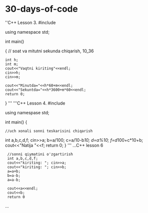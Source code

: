 # 30-days-of-code
''C++ Lesson 3.
#include <iostream>

using namespace std;

int main()

{
    // soat va mitutni sekunda chiqarish, 10_36
   
    int h;
    int m;
    cout<<"Vaqtni kiriting"<<endl;
    cin>>h;
    cin>>m;

    cout<<"Minutda="<<h*60+m<<endl;
    cout<<"Sekuntda="<<h*3600+m*60<<endl;
    return 0;
}
'''
'''C++ Lesson 4.
#include <iostream>

using namespase std;

int main()
{

    //uch xonali sonni teskarisini chiqarish
    
int a,b,c,d,f;
    cin>>a;
    b=a/100;
    c=a/10-b*10;
    d=a%10;
    f=d*100+c*10+b;
    cout<<"Natija "<<f;
    return 0;
    }
    '''
  ...C++ lesson 6
 
     //sonni qiymatini o'zgartirish
     int a,b,c,d,f;
     cout<<"kiriting: "; cin>>a;
     cout<<"kiriting: "; cin>>b;
     a=a+b;
     b=a-b;
     a=a-b;

     cout<<a<<endl;
     cout<<b;
     return 0
  ...
